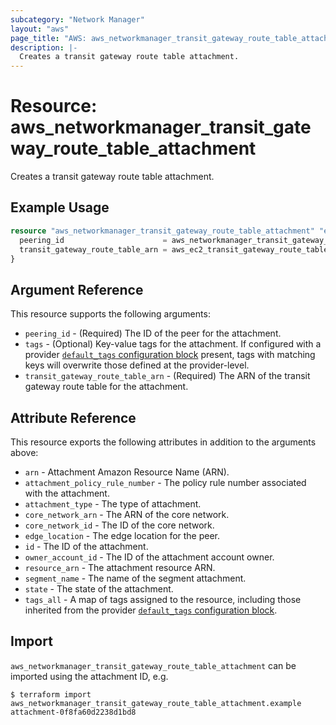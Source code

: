 ```yaml
---
subcategory: "Network Manager"
layout: "aws"
page_title: "AWS: aws_networkmanager_transit_gateway_route_table_attachment"
description: |-
  Creates a transit gateway route table attachment.
---
```


# Resource: aws_networkmanager_transit_gateway_route_table_attachment

Creates a transit gateway route table attachment.

## Example Usage

```terraform
resource "aws_networkmanager_transit_gateway_route_table_attachment" "example" {
  peering_id                      = aws_networkmanager_transit_gateway_peering.example.id
  transit_gateway_route_table_arn = aws_ec2_transit_gateway_route_table.example.arn
}
```

## Argument Reference

This resource supports the following arguments:

* `peering_id` - (Required) The ID of the peer for the attachment.
* `tags` - (Optional) Key-value tags for the attachment. If configured with a provider [`default_tags` configuration block](https://registry.terraform.io/providers/hashicorp/aws/latest/docs#default_tags-configuration-block) present, tags with matching keys will overwrite those defined at the provider-level.
* `transit_gateway_route_table_arn` - (Required) The ARN of the transit gateway route table for the attachment.

## Attribute Reference

This resource exports the following attributes in addition to the arguments above:

* `arn` - Attachment Amazon Resource Name (ARN).
* `attachment_policy_rule_number` - The policy rule number associated with the attachment.
* `attachment_type` - The type of attachment.
* `core_network_arn` - The ARN of the core network.
* `core_network_id` - The ID of the core network.
* `edge_location` - The edge location for the peer.
* `id` - The ID of the attachment.
* `owner_account_id` - The ID of the attachment account owner.
* `resource_arn` - The attachment resource ARN.
* `segment_name` - The name of the segment attachment.
* `state` - The state of the attachment.
* `tags_all` - A map of tags assigned to the resource, including those inherited from the provider [`default_tags` configuration block](https://registry.terraform.io/providers/hashicorp/aws/latest/docs#default_tags-configuration-block).

## Import

`aws_networkmanager_transit_gateway_route_table_attachment` can be imported using the attachment ID, e.g.

```
$ terraform import aws_networkmanager_transit_gateway_route_table_attachment.example attachment-0f8fa60d2238d1bd8
```
